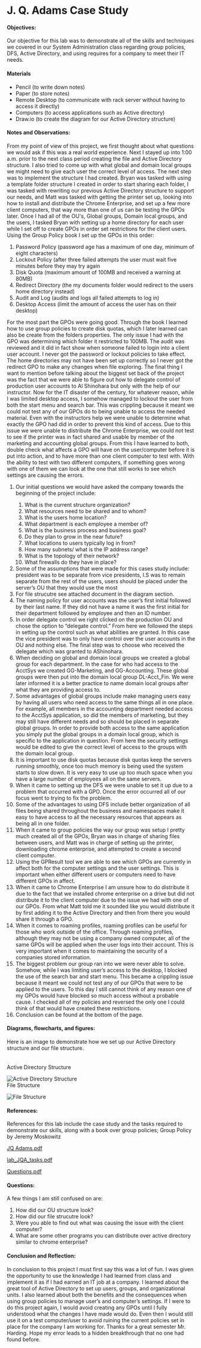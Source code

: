 <h1>J. Q. Adams Case Study</h1>
  <h4>Objectives:</h4>
  <p>Our objective for this lab was to demonstrate all of the skills and techniques we covered in our System Administration class regarding group policies, DFS, Active Directory, and using requires for a company to meet their IT needs.
</p>
  <h4>Materials</h4> 
  <ul>
    <li>Pencil (to write down notes)</li>
    <li>Paper (to store notes)</li>
    <li>Remote Desktop (to communicate with rack server without having  to access it directly)</li>
    <li>Computers (to access applications such as Active directory)</li>
    <li>Draw.io (to create the diagram for our Active Directory structure)</li>
  </ul>
  <h4>Notes and Observations:</h4>
    <p>
      From my point of view of this project, we first thought about what questions we would ask if this was a real world experience. Next I stayed up into 1:00 a.m. prior to the next class period creating the file and Active Directory structure. I also tried to come up with what global and domain local groups we might need to give each user the correct level of access. The next step was to implement the structure I had created. Bryan was tasked with using a template folder structure I created in order to start sharing each folder, I was tasked with rewriting our previous Active Directory structure to support our needs, and Matt was tasked with getting the printer set up, looking into how to install and distribute the Chrome Enterprise, and set up a few more client computers, that way more than one of us can be testing the GPOs later. Once I had all of the OU's, Global groups, Domain local groups, and the users, I tasked Bryan with setting up a home directory for each user while I set off to create GPOs in order set restrictions for the client users. Using the Group Policy book I set up the GPOs in this order:
  <ol>
    <li> Password Policy (password age has a maximum of one day, minimum of eight characters)</li>
    <li> Lockout Policy (after three failed attempts the user must wait five minutes before they may try again</li>
    <li> Disk Quota (maximum amount of 100MB and received a warning at 80MB)</li>
    <li> Redirect Directory (the my documents folder would redirect to the users home directory instead)</li>
    <li> Audit and Log (audits and logs all failed attempts to log in)</li>
    <li> Desktop Access (limit the amount of access the user has on their desktop)</li>
  </ol>
 For the most part the GPOs were going good. Through the book I learned how to use group policies to create disk quotas, which I later learned can also be create from the folders properties. The only issue I had with the GPO was determining which folder it restricted to 100MB. The audit was reviewed and it did in fact show when someone failed to login into a client user account. I never got the password or lockout policies to take effect. The home directories may not have been set up correctly so I never got the redirect GPO to make any changes when file exploring. The final thing I want to mention before talking about the biggest set back of the project was the fact that we were able to figure out how to delegate control of production user accounts to Al Shinohara but only with the help of our instructor. Now for the IT disaster of the century, for whatever reason, while I was limited desktop access, I somehow managed to lockout the user from both the start menu and search bar. This was crippling because it meant we could not test any of our GPOs do to being unable to access the needed material. Even with the instructors help we were unable to determine what exactly the GPO had did in order to prevent this kind of access. Due to this issue we were unable to distribute the Chrome Enterprise, we could not test to see if the printer was in fact shared and usable by member of the marketing and accounting global groups. From this I have learned to both, double check what affects a GPO will have on the user/computer before it is put into action, and to have more than one client computer to test with. With the ability to test with two different computers, if something goes wrong with one of them we can look at the one that still works to see which settings are causing the errors.
    </p>
    <ol>
      <li> Our initial questions we would have asked the company towards the beginning of the project include:</li>  
      <ol>
          <li>What is the current structure organization?</li> 
          <li>What resources need to be shared and to whom?</li> 
          <li>What is the users home location?</li> 
          <li>What department is each employee a member of?</li> 
          <li>What is the business process and business goal?</li> 
          <li>Do they plan to grow in the near future?</li> 
          <li>What locations to users typically log in from?</li> 
          <li>How many subnets/ what is the IP address range?</li> 
          <li>What is the topology of their network?</li> 
          <li>What firewalls do they have in place?</li> 
      </ol>
<li> Some of the assumptions that were made for this cases study include: president was to be separate from vice presidents, I.S was to remain separate from the rest of the users, users should be placed under the server’s OU that they would use the most</li>
      <li> For file strucutre see attached document in the diagram section.</li> 
      <li> The naming policy for user accounts was the user’s first initial followed by their last name.  If they did not have a name it was the first initial for their department followed by employee and then an ID number.</li>
      <li> In order delegate control we right clicked on the production OU and chose the option to “delegate control.” From here we followed the steps in setting up the control such as what abilities are granted. In this case the vice president was to only have control over the user accounts in the OU and nothing else. The final step was to choose who received the delegate which was granted to AShinohara.</li>
      <li> When deciding on global and domain local groups we created a global group for each department. In the case for who had access to the AcctSys we created GG-Marketing, and GG-Accounting. These global groups were then put into the domain local group DL-Acct_Fin. We were later informed it is a better practice to name domain local groups after what they are providing access to.</li>
      <li> Some advantages of global groups include make managing users easy by having all users who need access to the same things all in one place. For example, all members in the accounting department needed access to the AcctSys application, so did the members of marketing, but they may still have different needs and so should be placed in separate global groups. In order to provide both access to the same application you simply put the global groups in a domain local group, which is specific to the application in question. From here the security settings would be edited to give the correct level of access to the groups with the domain local group.</li> 
      <li> It is important to use disk quotas because disk quotas keep the servers running smoothly, once too much memory is being used the system starts to slow down. It is very easy to use up too much space when you have a large number of employees all on the same servers.</li>
      <li> When it came to setting up the DFS we were unable to set it up due to a problem that occurred with a GPO. Once the error occurred all of our focus went to trying to fix the problem.</li>
      <li> Some of the advantages to using DFS include better organization of all files being shared throughout the business and namespaces make it easy to have access to all the necessary resources that appears as being all in one folder.</li>
      <li> When it came to group policies the way our group was setup I pretty much created all of the GPOs, Bryan was in charge of sharing files between users, and Matt was in charge of setting up the printer, downloading chrome enterprise, and attempted to create a second client computer.</li> 
      <li> Using the GPResult tool we are able to see which GPOs are currently in affect both for the computer settings and the user settings. This is important when either different users or computers need to have different GPOs in affect.</li>
      <li> When it came to Chrome Enterprise I am unsure how to do distribute it due to the fact that we installed chrome enterprise on a drive but did not distribute it to the client computer due to the issue we had with one of our GPOs. From what Matt told me it sounded like you would distribute it by first adding it to the Active Directory and then from there you would share it through a GPO.</li>
      <li> When it comes to roaming profiles, roaming profiles can be useful for those who work outside of the office. Through roaming profiles, although they may not be using a company owned computer, all of the same GPOs will be applied when the user logs into their account. This is very important when it comes to maintaining the security of a companies stored information.</li>
      <li> The biggest problem our group ran into we were never able to solve. Somehow, while I was limiting user’s access to the desktop, I blocked the use of the search bar and start menu. This became a crippling issue because it meant we could not test any of our GPOs that were to be applied to the users. To this day I still cannot think of any reason one of my GPOs would have blocked so much access without a probable cause. I checked all of my policies and reversed the only one I could think of that would have created these restrictions.</li> 
      <li> Conclusion can be found at the bottom of the page.</li>
    </ol>
  <h4>Diagrams, flowcharts, and figures:</h4>
  Here is an image to demonstrate how we set up our Active Directory structure and our file structure.
  <br><br><br>
 Active Directory Structure  
 
 ![Active Directory Structure](https://user-images.githubusercontent.com/31741807/58062539-4ce96b80-7b40-11e9-83ea-1e79ad6873a3.png)
 <br>File Structure
 
 ![File Structure](https://user-images.githubusercontent.com/31741807/58062625-95088e00-7b40-11e9-8812-ffa87487b91e.PNG)

  <h4>References:</h4>
    References for this lab include the case study and the tasks required to demonstrate our skills, along with a book over group policies;
   Group Policy by Jeremy Moskowitz
  
   [JQ Adams.pdf](https://github.com/DesignsMP/Lab_Reports/files/3200405/JQ.Adams.pdf)
   
   [lab_JQA_tasks.pdf](https://github.com/DesignsMP/Lab_Reports/files/3200406/lab_JQA_tasks.1.pdf)
   
   [Questions.pdf](https://github.com/DesignsMP/Lab_Reports/files/3200450/Report.pdf)

   
  <h4>Questions:</h4>
  A few things I am still confused on are:
  <ol>
  <li> How did our OU structure look?</li>
  <li> How did our file strucutre look?</li>
  <li> Were you able to find out what was causing the issue with the client computer?</li>
  <li> What are some other programs you can distribute over active directory similar to chrome enterprise?</li>
  </ol>
  <h4>Conclusion and Reflection:</h4>
    <p>
    In conclusion to this project I must first say this was a lot of fun. I was given the opportunity to use the knowledge I had learned from class and implement it as if I had earned an IT job at a company. I learned about the great tool of Active Directory to set up users, groups, and organizational units. I also learned about both the benefits and the consequences when using group policies to manage user’s and computer’s settings. If I were to do this project again, I would avoid creating any GPOs until I fully understood what the changes I have made would do. Even then I would still use it on a test computer/user to avoid ruining the current policies set in place for the company I am working for. Thanks for a great semester Mr. Harding. Hope my error leads to a hidden breakthrough that no one had found before.
    </p>

